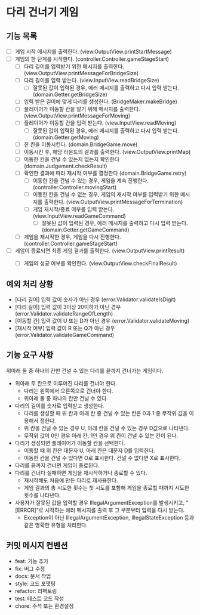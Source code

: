 # 다리 건너기 게임

## 기능 목록

- [ ] 게임 시작 메시지를 출력한다. (view.OutputView.printStartMessage)
- [ ] 게임의 한 단계를 시작한다. (controller.Controller.gameStageStart)
  - [ ] 다리 길이를 입력받기 위한 메시지를 출력한다. (view.OutputView.printMessageForBridgeSize)
  - [ ] 다리 길이를 입력 받는다. (view.InputView.readBridgeSize)
    - [ ] 잘못된 값이 입력된 경우, 에러 메시지를 출력하고 다시 입력 받는다. (domain.Getter.getBridgeSize) 
  - [ ] 입력 받은 길이에 맞게 다리를 생성한다. (BridgeMaker.makeBridge)
  - [ ] 플레이어가 이동할 칸을 알기 위해 메시지를 출력한다. (view.OutputView.printMessageForMoving)
  - [ ] 플레이어가 이동할 칸을 입력 받는다. (view.InputView.readMoving)
    - [ ] 잘못된 값이 입력된 경우, 에러 메시지를 출력하고 다시 입력 받는다. (domain.Getter.getMoving)
  - [ ] 한 칸을 이동시킨다. (domain.BridgeGame.move) 
  - [ ] 이동시킨 후, 해당 라운드의 결과를 출력한다. (view.OutputView.printMap)
  - [ ] 이동한 칸을 건널 수 있는지 없는지 확인한다 (domain.Judgement.checkResult)
  - [ ] 확인한 결과에 따라 재시작 여부를 결정한다 (domain.BridgeGame.retry)
    - [ ] 이동한 칸을 건널 수 있는 경우, 게임을 계속 진행한다. (controller.Controller.movingStart)
    - [ ] 이동한 칸을 건널 수 없는 경우, 게임의 재시작 여부를 입력받기 위한 메시지를 출력한다. (view.OutputView.printMessageForTermination)
    - [ ] 게임 재시작/종료 여부를 입력 받는다. (view.InputView.readGameCommand)
      - [ ] 잘못된 값이 입력된 경우, 에러 메시지를 출력하고 다시 입력 받는다. (domain.Getter.getGameCommand) 
  - [ ] 게임을 재시작한 경우, 게임을 다시 진행한다. (controller.Controller.gameStageStart)
- [ ] 게임이 종료되면 최종 게임 결과를 출력한다. (view.OutputView.printResult)
  - [ ] 게임의 성공 여부를 확인한다. (view.OutputView.checkFinalResult)



## 예외 처리 상황

- [다리 길이] 입력 값이 숫자가 아닌 경우 (error.Validator.validateIsDigit)
- [다리 길이] 입력 값이 3이상 20이하가 아닌 경우 (error.Validator.validateRangeOfLength)
- [이동할 칸] 입력 값이 U 또는 D가 아닌 경우 (error.Validator.validateMoving)
- [재시작 여부] 입력 값이 R 또는 Q가 아닌 경우 (error.Validator.validateGameCommand)



## 기능 요구 사항

위아래 둘 중 하나의 칸만 건널 수 있는 다리를 끝까지 건너가는 게임이다.

- 위아래 두 칸으로 이루어진 다리를 건너야 한다.
  - 다리는 왼쪽에서 오른쪽으로 건너야 한다.
  - 위아래 둘 중 하나의 칸만 건널 수 있다.
- 다리의 길이를 숫자로 입력받고 생성한다.
  - 다리를 생성할 때 위 칸과 아래 칸 중 건널 수 있는 칸은 0과 1 중 무작위 값을 이용해서 정한다.
  - 위 칸을 건널 수 있는 경우 U, 아래 칸을 건널 수 있는 경우 D값으로 나타낸다.
  - 무작위 값이 0인 경우 아래 칸, 1인 경우 위 칸이 건널 수 있는 칸이 된다.
- 다리가 생성되면 플레이어가 이동할 칸을 선택한다.
  - 이동할 때 위 칸은 대문자 U, 아래 칸은 대문자 D를 입력한다.
  - 이동한 칸을 건널 수 있다면 O로 표시한다. 건널 수 없다면 X로 표시한다.
- 다리를 끝까지 건너면 게임이 종료된다.
- 다리를 건너다 실패하면 게임을 재시작하거나 종료할 수 있다.
  - 재시작해도 처음에 만든 다리로 재사용한다.
  - 게임 결과의 총 시도한 횟수는 첫 시도를 포함해 게임을 종료할 때까지 시도한 횟수를 나타낸다.
- 사용자가 잘못된 값을 입력할 경우 IllegalArgumentException를 발생시키고, "[ERROR]"로 시작하는 에러 메시지를 출력 후 그 부분부터 입력을 다시 받는다.
  - Exception이 아닌 IllegalArgumentException, IllegalStateException 등과 같은 명확한 유형을 처리한다.



## 커밋 메시지 컨벤션

- feat: 기능 추가
- fix: 버그 수정
- docs: 문서 작업
- style: 코드 포맷팅
- refactor: 리팩토링
- test: 테스트 코드 작성
- chore: 주석 또는 환경설정